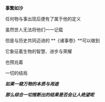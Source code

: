 **事繁如沙**

任何物与事出现后便有了属于他的定义

虽然世人无法将他们一一记载

但是与历史共同迈进的
**《诸事卷》**可以做到

它象征着生物的智慧、进步与荣耀

也预兆着

一切的结局

***如果一窥万物的本质与用途***

***那么综合一切推断出的结果是否会让人绝望呢***